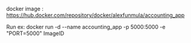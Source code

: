 docker image : https://hub.docker.com/repository/docker/alexfunmula/accounting_app

Run ex: docker run -d --name accounting_app -p 5000:5000 -e "PORT=5000" ImageID